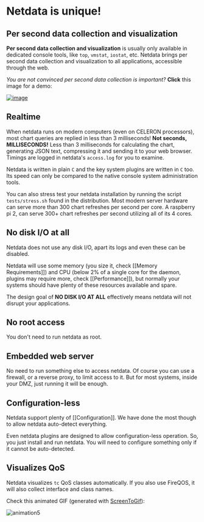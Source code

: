 # Netdata is unique!

## Per second data collection and visualization

**Per second data collection and visualization** is usually only available in dedicated console tools, like `top`, `vmstat`, `iostat`, etc. Netdata brings per second data collection and visualization to all applications, accessible through the web.

*You are not convinced per second data collection is important?*
**Click** this image for a demo:

[![image](https://cloud.githubusercontent.com/assets/2662304/12373555/abd56f04-bc85-11e5-9fa1-10aa3a4b648b.png)](http://netdata.firehol.org/demo2.html)

## Realtime

When netdata runs on modern computers (even on CELERON processors), most chart queries are replied in less than 3 milliseconds! **Not seconds, MILLISECONDS!** Less than 3 milliseconds for calculating the chart, generating JSON text, compressing it and sending it to your web browser. Timings are logged in netdata's `access.log` for you to examine.

Netdata is written in plain `C` and the key system plugins are written in `C` too. Its speed can only be compared to the native console system administration tools.

You can also stress test your netdata installation by running the script `tests/stress.sh` found in the distribution. Most modern server hardware can serve more than 300 chart refreshes per second per core. A raspberry pi 2, can serve 300+ chart refreshes per second utilizing all of its 4 cores.

## No disk I/O at all

Netdata does not use any disk I/O, apart its logs and even these can be disabled.

Netdata will use some memory (you size it, check [[Memory Requirements]]) and CPU (below 2% of a single core for the daemon, plugins may require more, check [[Performance]]), but normally your systems should have plenty of these resources available and spare.

The design goal of **NO DISK I/O AT ALL** effectively means netdata will not disrupt your applications.

## No root access

You don't need to run netdata as root.

## Embedded web server

No need to run something else to access netdata. Of course you can use a firewall, or a reverse proxy, to limit access to it. But for most systems, inside your DMZ, just running it will be enough.

## Configuration-less

Netdata support plenty of [[Configuration]]. We have done the most though to allow netdata auto-detect everything.

Even netdata plugins are designed to allow configuration-less operation. So, you just install and run netdata. You will need to configure something only if it cannot be auto-detected.

## Visualizes QoS

Netdata visualizes `tc` QoS classes automatically. If you also use FireQOS, it will also collect interface and class names.

Check this animated GIF (generated with [ScreenToGif](https://screentogif.codeplex.com/)):

![animation5](https://cloud.githubusercontent.com/assets/2662304/12373715/0da509d8-bc8b-11e5-85cf-39d5234bf976.gif)

